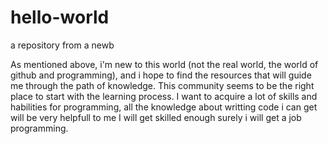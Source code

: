 # hello-world
a repository from a newb

As mentioned above, i'm new to this world (not the real world, the world of github and programming), and i hope to find the resources that will guide me through the path of knowledge.
This community seems to be the right place to start with the learning process.
I want to acquire a lot of skills and habilities for programming, all the knowledge about writting code i can get will be very helpfull to me
I will get skilled enough surely i will get a job programming.

